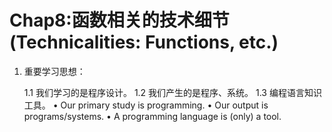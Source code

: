 
# Chap8:函数相关的技术细节(Technicalities: Functions, etc.) #

1. 重要学习思想：

	1.1 我们学习的是程序设计。
	1.2 我们产生的是程序、系统。
	1.3 编程语言知识工具。
	• Our primary study is programming.
	• Our output is programs/systems.
	• A programming language is (only) a tool.
